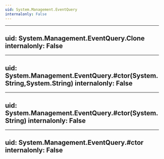 ```yaml
---
uid: System.Management.EventQuery
internalonly: False
---
```


---
uid: System.Management.EventQuery.Clone
internalonly: False
---

---
uid: System.Management.EventQuery.#ctor(System.String,System.String)
internalonly: False
---

---
uid: System.Management.EventQuery.#ctor(System.String)
internalonly: False
---

---
uid: System.Management.EventQuery.#ctor
internalonly: False
---
